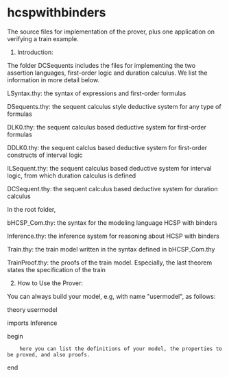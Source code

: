 hcspwithbinders
===============

The source files for implementation of the prover, plus one application on verifying a train example.

1. Introduction:

  The folder DCSequents includes the files for implementing the two assertion languages, first-order logic and duration 
calculus. We list the information in more detail below.

  LSyntax.thy: the syntax of expressions and first-order formulas

  DSequents.thy: the sequent calculus style deductive system for any type of formulas

  DLK0.thy: the sequent calculus based deductive system for first-order formulas
  
  DDLK0.thy: the sequent calclus based deductive system for first-order constructs of interval logic

  ILSequent.thy: the sequent calculus based deductive system for interval logic, from which duration calculus is defined

  DCSequent.thy: the sequent calculus based deductive system for duration calculus

  In the root folder, 

  bHCSP_Com.thy: the syntax for the modeling language HCSP with binders

  Inference.thy: the inference system for reasoning about HCSP with binders

  Train.thy: the train model written in the syntax defined in bHCSP_Com.thy

  TrainProof.thy: the proofs of the train model. Especially, the last theorem states the specification of the train

2. How to Use the Prover:

  You can always build your model, e.g, with name "usermodel", as follows:

  theory usermodel

   imports Inference
  
  begin
  
        here you can list the definitions of your model, the properties to be proved, and also proofs. 
  
  end




